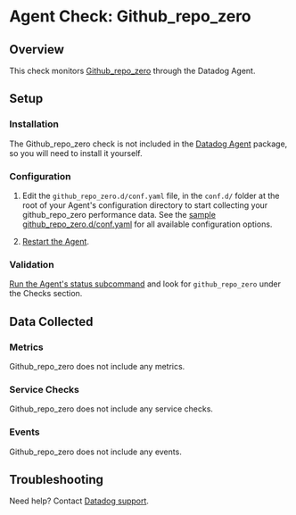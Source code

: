 # Agent Check: Github_repo_zero

## Overview

This check monitors [Github_repo_zero][1] through the Datadog Agent.

## Setup

### Installation

The Github_repo_zero check is not included in the [Datadog Agent][2] package, so you will
need to install it yourself.

### Configuration

1. Edit the `github_repo_zero.d/conf.yaml` file, in the `conf.d/` folder at the root of your Agent's configuration directory to start collecting your github_repo_zero performance data. See the [sample github_repo_zero.d/conf.yaml][2] for all available configuration options.

2. [Restart the Agent][3].

### Validation

[Run the Agent's status subcommand][4] and look for `github_repo_zero` under the Checks section.

## Data Collected

### Metrics

Github_repo_zero does not include any metrics.

### Service Checks

Github_repo_zero does not include any service checks.

### Events

Github_repo_zero does not include any events.

## Troubleshooting

Need help? Contact [Datadog support][5].


[1]: **LINK_TO_INTEGERATION_SITE**
[2]: https://github.com/DataDog/integrations-core/blob/master/github_repo_zero/datadog_checks/github_repo_zero/data/conf.yaml.example
[3]: https://docs.datadoghq.com/agent/faq/agent-commands/#start-stop-restart-the-agent
[4]: https://docs.datadoghq.com/agent/faq/agent-commands/#agent-status-and-information
[5]: https://docs.datadoghq.com/help
